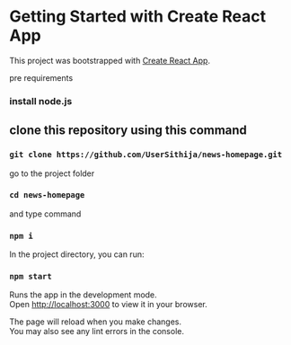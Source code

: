 # Getting Started with Create React App

This project was bootstrapped with [Create React App](https://github.com/facebook/create-react-app).

pre requirements
### install node.js

## clone this repository using this command

### `git clone https://github.com/UserSithija/news-homepage.git`

go to the project folder

### `cd news-homepage`

and type command

### `npm i`

In the project directory, you can run:

### `npm start`

Runs the app in the development mode.\
Open [http://localhost:3000](http://localhost:3000) to view it in your browser.

The page will reload when you make changes.\
You may also see any lint errors in the console.

